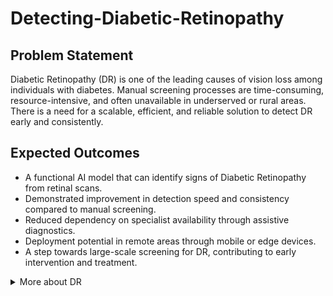 # Detecting-Diabetic-Retinopathy
## **Problem Statement**

Diabetic Retinopathy (DR) is one of the leading causes of vision loss among individuals with diabetes. Manual screening processes are time-consuming, resource-intensive, and often unavailable in underserved or rural areas. There is a need for a scalable, efficient, and reliable solution to detect DR early and consistently.

## **Expected Outcomes**

- A functional AI model that can identify signs of Diabetic Retinopathy from retinal scans.
- Demonstrated improvement in detection speed and consistency compared to manual screening.
- Reduced dependency on specialist availability through assistive diagnostics.
- Deployment potential in remote areas through mobile or edge devices.
- A step towards large-scale screening for DR, contributing to early intervention and treatment.

<details>
<summary>More about DR</summary>

```
Diabetic retinopathy is an eye condition and a complication of diabetes that damages the blood vessels in the retina—the light-sensitive tissue at the back of the eye responsible for vision. It is a leading cause of vision loss and blindness in adults, particularly in people who have had diabetes for many years
    
    ## Causes
    
    - Diabetic retinopathy is caused by prolonged high blood sugar levels associated with diabetes
    - Over time, high blood sugar damages the tiny blood vessels in the retina, causing them to leak fluid or bleed
    - In response to this damage, the eye may grow new, abnormal blood vessels that are fragile and prone to bleeding, leading to further vision problems
    
    ## Types and Stages
    
    There are two main stages:
    
    - Non proliferative Diabetic Retinopathy (NPDR): The early stage, where blood vessels in the retina weaken, swell, and may leak fluid or blood. This can lead to swelling of the retina (macular edema) and mild vision loss
    - Proliferative Diabetic Retinopathy (PDR): The advanced stage, marked by the growth of new, abnormal blood vessels on the retina’s surface. These vessels can bleed into the eye, cause scar tissue, and may result in severe vision loss or blindness
    
    ## Symptoms
    
    - Early diabetic retinopathy often has no symptoms
    - As the disease progresses, symptoms may include:
        - Blurred or fluctuating vision
        - Dark or empty areas in your vision
        - Spots or floaters
        - Vision loss
    
    ## Risk Factors
    
    - Anyone with type 1 or type 2 diabetes is at risk
    - The risk increases with the duration of diabetes, poor blood sugar control, high blood pressure, high cholesterol, pregnancy, and smoking
    
    ## Complications
    
    - If left untreated, diabetic retinopathy can lead to serious complications such as:
        - Vitreous hemorrhage (bleeding into the gel that fills the eye)
        - Retinal detachment
        - Glaucoma
        - Permanent blindness
    
    ## Prevention and Management
    
    - Good control of blood sugar, blood pressure, and cholesterol can significantly reduce the risk and slow the progression of diabetic retinopathy
    - Regular eye exams are crucial for early detection and treatment
    - Treatments include laser therapy, anti-VEGF injections, and surgery in advanced cases

```
</details>
    
    
